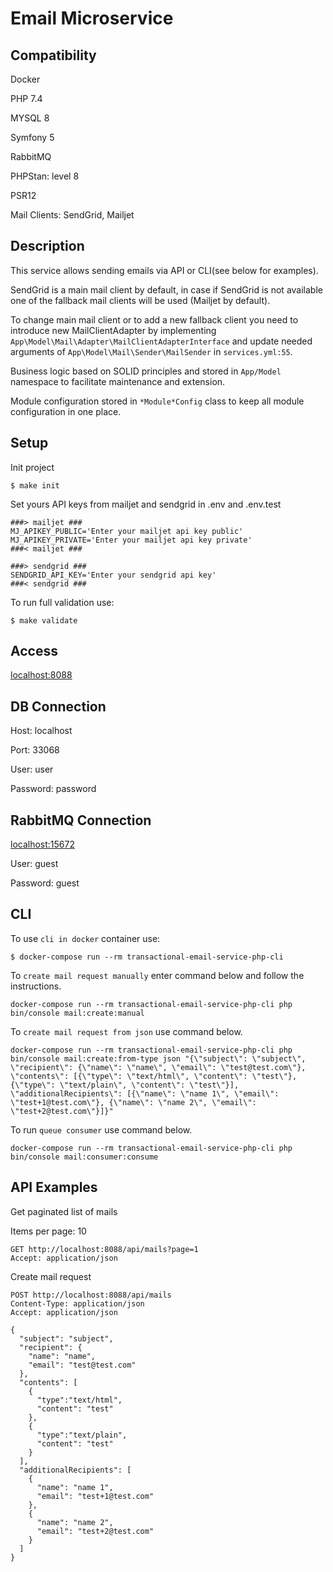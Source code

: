 # Email Microservice #

## Compatibility

Docker

PHP 7.4

MYSQL 8

Symfony 5

RabbitMQ

PHPStan: level 8

PSR12

Mail Clients: SendGrid, Mailjet

## Description

This service allows sending emails via API or CLI(see below for examples).

SendGrid is a main mail client by default, in case if SendGrid is not available one of the fallback mail clients will be used (Mailjet by default).
 
To change main mail client or to add a new fallback client you need to introduce new MailClientAdapter by implementing ```App\Model\Mail\Adapter\MailClientAdapterInterface``` and update needed arguments of ```App\Model\Mail\Sender\MailSender``` in ```services.yml:55```.

Business logic based on SOLID principles and stored in ```App/Model``` namespace to facilitate maintenance and extension.

Module configuration stored in ```*Module*Config``` class to keep all module configuration in one place.

## Setup

Init project

    $ make init

Set yours API keys from mailjet and sendgrid in .env and .env.test

```
###> mailjet ###
MJ_APIKEY_PUBLIC='Enter your mailjet api key public'
MJ_APIKEY_PRIVATE='Enter your mailjet api key private'
###< mailjet ###

###> sendgrid ###
SENDGRID_API_KEY='Enter your sendgrid api key'
###< sendgrid ###
```

To run full validation use:

    $ make validate

## Access

[localhost:8088](http://localhost:8088)

## DB Connection

Host: localhost

Port: 33068

User: user

Password: password

## RabbitMQ Connection

[localhost:15672](http://localhost:15672)

User: guest

Password: guest

## CLI

To use ```cli in docker``` container use:

    $ docker-compose run --rm transactional-email-service-php-cli

To ```create mail request manually``` enter command below and follow the instructions.

```
docker-compose run --rm transactional-email-service-php-cli php bin/console mail:create:manual
```

To ```create mail request from json``` use command below.

```
docker-compose run --rm transactional-email-service-php-cli php bin/console mail:create:from-type json "{\"subject\": \"subject\", \"recipient\": {\"name\": \"name\", \"email\": \"test@test.com\"}, \"contents\": [{\"type\": \"text/html\", \"content\": \"test\"}, {\"type\": \"text/plain\", \"content\": \"test\"}], \"additionalRecipients\": [{\"name\": \"name 1\", \"email\": \"test+1@test.com\"}, {\"name\": \"name 2\", \"email\": \"test+2@test.com\"}]}"
```

To run ```queue consumer``` use command below.

```
docker-compose run --rm transactional-email-service-php-cli php bin/console mail:consumer:consume
```

## API Examples

Get paginated list of mails

Items per page: 10
```
GET http://localhost:8088/api/mails?page=1
Accept: application/json
```

Create mail request

```
POST http://localhost:8088/api/mails
Content-Type: application/json
Accept: application/json

{
  "subject": "subject",
  "recipient": {
    "name": "name",
    "email": "test@test.com"
  },
  "contents": [
    {
      "type":"text/html",
      "content": "test"
    },
    {
      "type":"text/plain",
      "content": "test"
    }
  ],
  "additionalRecipients": [
    {
      "name": "name 1",
      "email": "test+1@test.com"
    },
    {
      "name": "name 2",
      "email": "test+2@test.com"
    }
  ]
}
```
